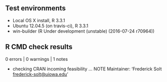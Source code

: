 ## Test environments
* Local OS X install, R 3.3.1
* Ubuntu 12.04.5 (on travis-ci), R 3.3.1
* win-builder (R Under development (unstable) (2016-07-24 r70964))

## R CMD check results
0 errors | 0 warnings | 1 notes

* checking CRAN incoming feasibility ... NOTE
Maintainer: ‘Frederick Solt <frederick-solt@uiowa.edu>’
